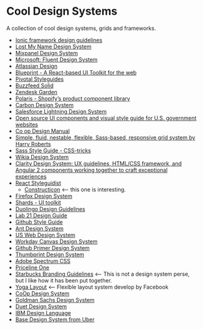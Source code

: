# Cool Design Systems

A collection of cool design systems, grids and frameworks.

- [Ionic framework design guidelines](https://ionicframework.com/docs/)
- [Lost My Name Design System](http://design-system.lostmy.name)
- [Mixpanel Design System](https://design.mixpanel.com/)
- [Microsoft: Fluent Design System](https://developer.microsoft.com/en-us/windows/apps/design)
- [Atlassian Design](https://atlassian.design)
- [Blueprint - A React-based UI Toolkit for the web](http://blueprintjs.com)
- [Pivotal Styleguides](http://styleguide.pivotal.io)
- [Buzzfeed Solid](http://solid.buzzfeed.com)
- [Zendesk Garden](https://garden.zendesk.com)
- [Polaris - Shopify’s product component library](https://polaris.shopify.com/)
- [Carbon Design System](https://github.com/carbon-design-system)
- [Salesforce Lightning Design System](https://github.com/salesforce-ux/design-system)
- [Open source UI components and visual style guide for U.S. government websites](https://github.com/18F/web-design-standards)
- [Co op Design Manual](https://coop-design-manual.herokuapp.com)
- [Simple, fluid, nestable, flexible, Sass-based, responsive grid system by Harry Roberts](https://github.com/csswizardry/csswizardry-grids)
- [Sass Style Guide - CSS-tricks](https://css-tricks.com/sass-style-guide/)
- [Wikia Design System](https://github.com/Wikia/design-system)
- [Clarity Design System: UX guidelines, HTML/CSS framework, and Angular 2 components working together to craft exceptional experiences](https://github.com/vmware/clarity)
- [React Styleguidist](https://react-styleguidist.js.org)
    - [Constructicon](https://everydayhero.github.io/constructicon/) <-- this one is interesting.
- [Firefox Design System](https://design.firefox.com/)
- [Shards - UI toolkit](https://designrevision.com/downloads/shards/)
- [Duolingo Design Guidelines](http://www.duolingo.com/design/)
- [Lab 21 Design Guide](https://www.blog.lab21.gr/design-guide)
- [Github Style Guide](https://styleguide.github.com/primer/)
- [Ant Design System](https://ant.design/docs/spec/introduce)
- [US Web Design System](https://designsystem.digital.gov)
- [Workday Canvas Design System](https://design.workday.com)
- [Github Primer Design System](https://styleguide.github.com/primer/)
- [Thumbprint Design System](https://thumbprint.design)
- [Adobe Spectrum CSS](https://opensource.adobe.com/spectrum-css/)
- [Priceline One](https://pricelinelabs.github.io/design-system/)
- [Starbucks Branding Guidelines](https://creative.starbucks.com/) <-- This is not a design system perse, but I like how it has been put together.
- [Yoga Layout](https://yogalayout.com/) <-- Flexible layout system develop by Facebook
- [CoOp Design System](https://coop-design-system.herokuapp.com)
- [Goldman Sachs Design System](https://design.gs.com/d/)
- [Duet Design System](https://www.duetds.com)
- [IBM Design Language](https://www.ibm.com/design/language/)
- [Base Design System from Uber](https://base.uber.com)



